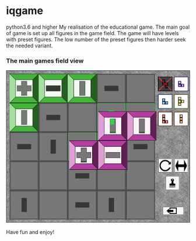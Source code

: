 # iqgame
python3.6 and higher
My realisation of the educational game. The main goal of game is set up all figures in the game field. The game will have levels with preset figures. The low number of the preset figures then harder seek the needed variant.

### The main games field view
![iqgame interface](/screenshots/screen001.png "iqgame interface")

Have fun and enjoy!
